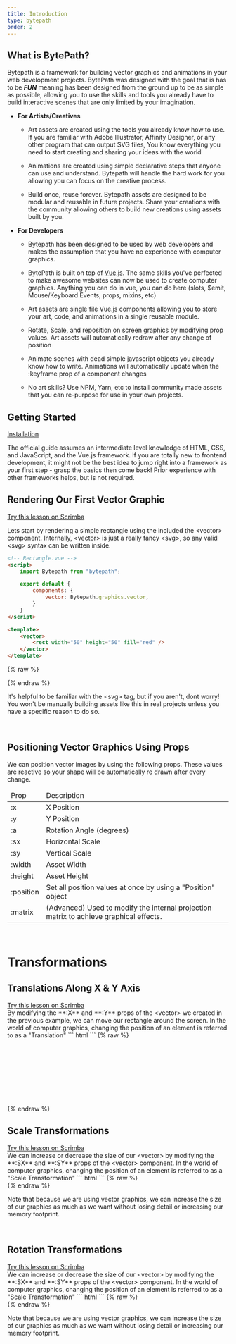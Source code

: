 ```yaml
---
title: Introduction
type: bytepath
order: 2
---
```


## What is BytePath?

Bytepath is a framework for building vector graphics and animations in your web development projects. BytePath was designed with the goal that is has to be ***FUN*** meaning has been designed from the ground up to be as simple as possible, allowing you to use the skills and tools you already have to build interactive scenes that are only limited by your imagination.   

- **For Artists/Creatives** 
    - Art assets are created using the tools you already know how to use. If you are familiar with Adobe Illustrator, Affinity Designer, or any other program that can output SVG files, You know everything you need to start creating and sharing your ideas with the world

    - Animations are created using simple declarative steps that anyone can use and understand. Bytepath will handle the hard work for you allowing you can focus on the creative process. 

    - Build once, reuse forever. Bytepath assets are designed to be modular and reusable in future projects. Share your creations with the community allowing others to build new creations using assets built by you. 
        
- **For Developers** 
    - Bytepath has been designed to be used by web developers and makes the assumption that you have no experience with computer graphics.

    - BytePath is built on top of <a href="https://www.vuejs.org">Vue.js</a>. The same skills you've perfected to make awesome websites can now be used to create computer graphics. Anything you can do in vue, you can do here (slots, $emit, Mouse/Keyboard Events, props, mixins, etc) 
    
    - Art assets are single file Vue.js components allowing you to store your art, code, and animations in a single reusable module. 
    
    - Rotate, Scale, and reposition on screen graphics by modifying prop values. Art assets will automatically redraw after any change of position

    - Animate scenes with dead simple javascript objects you already know how to write. Animations will automatically update when the :keyframe prop of a component changes 
    
    - No art skills? Use NPM, Yarn, etc to install community made assets that you can re-purpose for use in your own projects. 
   
     

    

		


## Getting Started
<a class="button" href="installation.html">Installation</a>
<p class="tip">The official guide assumes an intermediate level knowledge of HTML, CSS, and JavaScript, and the Vue.js framework. If you are totally new to frontend development, it might not be the best idea to jump right into a framework as your first step - grasp the basics then come back! Prior experience with other frameworks helps, but is not required.</p>

## Rendering Our First Vector Graphic
<div class="scrimba"><a href="https://scrimba.com/p/pXKqta/cEQe4SJ" target="_blank" rel="noopener noreferrer">Try this lesson on Scrimba</a></div>

Lets start by rendering a simple rectangle using the included the &lt;vector&gt; component.
Internally, &lt;vector&gt; is just a really fancy &lt;svg&gt;, so any valid &lt;svg&gt; syntax can be written inside. 
``` html
<!-- Rectangle.vue -->
<script>
    import Bytepath from "bytepath";

    export default {
        components: {
            vector: Bytepath.graphics.vector,
        }
    }
</script>

<template>
    <vector>
        <rect width="50" height="50" fill="red" />
    </vector>
</template>
```
{% raw %}
<div id="vector-rect" class="demo">
    <vector-rect />
</div>
<script>
var app2 = new window.vueapp({ el: '#vector-rect' })
</script>
{% endraw %}

<p class="tip">It's helpful to be familiar with the &lt;svg&gt; tag, but if you aren't, dont worry! You won't be manually building assets like this in real projects unless you have a specific reason to do so.</p>

<br />

## Positioning Vector Graphics Using Props

We can position vector images by using the following props. These values are reactive so your shape will be automatically re drawn after every change.
<table><thead><tr><td>Prop</td><td>Description</td></tr></thead><tbody><tr><td>:x</td><td>X Position</td></tr><tr><td>:y</td><td>Y Position</td></tr><tr><td>:a</td><td>Rotation Angle (degrees)</td></tr><tr><td>:sx</td><td>Horizontal Scale</td></tr><tr><td>:sy</td><td>Vertical Scale</td></tr><tr><td>:width</td><td>Asset Width</td></tr><tr><td>:height</td><td>Asset Height</td></tr><tr><td>:position</td><td>Set all position values at once by using a "Position" object</td></tr><tr><td>:matrix</td><td>(Advanced) Used to modify the internal projection matrix to achieve graphical effects.</td></tr></tbody></table>

<br />

# Transformations
## Translations Along X & Y Axis

<div class="scrimba"><a href="" target="_blank" rel="noopener noreferrer">Try this lesson on Scrimba</a></div>
By modifying the **:X** and **:Y** props of the &lt;vector&gt; we created in the previous example, we can move our rectangle around the screen. In the world of computer graphics, changing the position of an element is referred to as a "Translation"
``` html
<!-- Rectangle.vue -->
<script>
    import Bytepath from "bytepath";

    export default {
        components: {
            vector: Bytepath.graphics.vector,
        }
    }
</script>

<template>
    <vector :x="100" :y="100">
        <rect width="50" height="50" fill="red" />
    </vector>
</template>
```
{% raw %}
<div id="vector-rect-xy-prop" class="demo">
    <svg>
        <vector-rect-xy-props />
    </svg>
</div>
<script>
var app3 = new window.vueapp({ el: '#vector-rect-xy-prop' })
</script>
{% endraw %}

<br />

## Scale Transformations

<div class="scrimba"><a href="" target="_blank" rel="noopener noreferrer">Try this lesson on Scrimba</a></div>
We can increase or decrease the size of our &lt;vector&gt; by modifying the **:SX** and **:SY** props of the &lt;vector&gt; component. In the world of computer graphics, changing the position of an element is referred to as a "Scale Transformation"
``` html
<!-- Rectangle.vue -->
<script>
    import Bytepath from "bytepath";

    export default {
        components: {
            vector: Bytepath.graphics.vector,
        }
    }
</script>

<template>
    <svg width="100%" height="100%">
        <vector>
            <rect width="50" height="50" fill="red" />
        </vector>
        
        <vector :x="100" :sx="2" :sy="2">
            <rect width="50" height="50" fill="blue" />
        </vector>
        
        <vector :x="275" :sx="4" :sy="3">
            <rect width="50" height="50" fill="green" />
        </vector>
        
        <vector :x="425" :sx="0.5" :sy="3">
            <rect width="50" height="50" fill="orange" />
        </vector>
    </svg>
</template>
```
{% raw %}
<div id="vector-rect-scale-prop" class="demo">
    <vector-rect-scale-props />
</div>
<script>
var app4 = new window.vueapp({ el: '#vector-rect-scale-prop' })
</script>
{% endraw %}

<p class="tip success">Note that because we are using vector graphics, we can increase the size of our graphics as much as we want without losing detail or increasing our memory footprint.</p> 

<br />

## Rotation Transformations

<div class="scrimba"><a href="" target="_blank" rel="noopener noreferrer">Try this lesson on Scrimba</a></div>
We can increase or decrease the size of our &lt;vector&gt; by modifying the **:SX** and **:SY** props of the &lt;vector&gt; component. In the world of computer graphics, changing the position of an element is referred to as a "Scale Transformation"
``` html
<!-- Rectangle.vue -->
<script>
    import Bytepath from "bytepath";

    export default {
        components: {
            vector: Bytepath.graphics.vector,
        }
    }
</script>

<template>
    <svg width="100%" height="100%">
        <vector>
            <rect width="50" height="50" fill="red" />
        </vector>
        
        <vector :x="100" :sx="2" :sy="2">
            <rect width="50" height="50" fill="blue" />
        </vector>
        
        <vector :x="275" :sx="4" :sy="3">
            <rect width="50" height="50" fill="green" />
        </vector>
        
        <vector :x="425" :sx="0.5" :sy="3">
            <rect width="50" height="50" fill="orange" />
        </vector>
    </svg>
</template>
```
{% raw %}
<div id="vector-rect-rotate-prop" class="demo">
    <vector-rect-rotate-props />
</div>
<script>
var app4 = new window.vueapp({ el: '#vector-rect-rotate-prop' })
</script>
{% endraw %}

<p class="tip success">Note that because we are using vector graphics, we can increase the size of our graphics as much as we want without losing detail or increasing our memory footprint.</p> 

<br />








